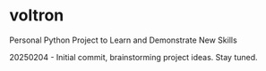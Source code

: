 # voltron
Personal Python Project to Learn and Demonstrate New Skills


20250204 - Initial commit, brainstorming project ideas.  Stay tuned.

